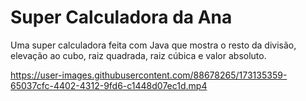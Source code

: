 # Super Calculadora da Ana
Uma super calculadora feita com Java que mostra o resto da divisão, elevação ao cubo, raiz quadrada, raiz cúbica e valor absoluto.

https://user-images.githubusercontent.com/88678265/173135359-65037cfc-4402-4312-9fd6-c1448d07ec1d.mp4

